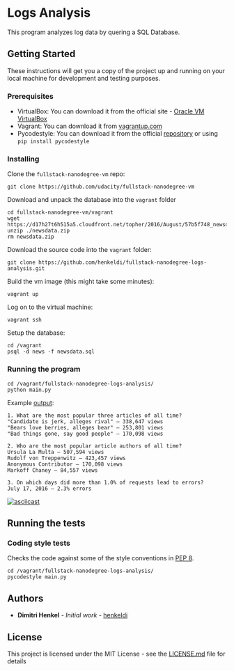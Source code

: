 # Logs Analysis

This program analyzes log data by quering a SQL Database.

## Getting Started

These instructions will get you a copy of the project up and running on your local machine for development and testing purposes.

### Prerequisites

* VirtualBox: You can download it from the official site - [Oracle VM VirtualBox](https://www.virtualbox.org/wiki/Download_Old_Builds_5_1 "Oracle VM VirtualBox")
* Vagrant: You can download it from [vagrantup.com](https://www.vagrantup.com/downloads.html "Vagrant by HashiCorp")
* Pycodestyle: You can download it from the official [repository](https://github.com/PyCQA/pycodestyle "Python Style Checker") or using `pip install pycodestyle`

### Installing

Clone the `fullstack-nanodegree-vm` repo:

```
git clone https://github.com/udacity/fullstack-nanodegree-vm
```

Download and unpack the database into the `vagrant` folder

```
cd fullstack-nanodegree-vm/vagrant
wget https://d17h27t6h515a5.cloudfront.net/topher/2016/August/57b5f748_newsdata/newsdata.zip
unzip ./newsdata.zip
rm newsdata.zip
```

Download the source code into the `vagrant` folder:

```
git clone https://github.com/henkeldi/fullstack-nanodegree-logs-analysis.git
```

Build the vm image (this might take some minutes):

```
vagrant up
```

Log on to the virtual machine:

```
vagrant ssh
```

Setup the database:

```
cd /vagrant
psql -d news -f newsdata.sql
```

### Running the program

```
cd /vagrant/fullstack-nanodegree-logs-analysis/
python main.py
```

Example [output](./output.txt "Output document"):

```
1. What are the most popular three articles of all time?
"Candidate is jerk, alleges rival" — 338,647 views
"Bears love berries, alleges bear" — 253,801 views
"Bad things gone, say good people" — 170,098 views

2. Who are the most popular article authors of all time?
Ursula La Multa — 507,594 views
Rudolf von Treppenwitz — 423,457 views
Anonymous Contributor — 170,098 views
Markoff Chaney — 84,557 views

3. On which days did more than 1.0% of requests lead to errors?
July 17, 2016 — 2.3% errors
```

[![asciicast](https://asciinema.org/a/VrjkLdAPwFrh3FGEjJH9H6zbq.png)](https://asciinema.org/a/VrjkLdAPwFrh3FGEjJH9H6zbq)

## Running the tests

### Coding style tests

Checks the code against some of the style conventions in [PEP 8](https://www.python.org/dev/peps/pep-0008/ "PEP 8 -- Syle Guide for Python Code").

```
cd /vagrant/fullstack-nanodegree-logs-analysis/
pycodestyle main.py
```

## Authors

* **Dimitri Henkel** - *Initial work* - [henkeldi](https://github.com/henkeldi)

## License

This project is licensed under the MIT License - see the [LICENSE.md](LICENSE.md) file for details
